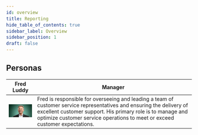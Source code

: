 ```yaml
---
id: overview
title: Reporting
hide_table_of_contents: true
sidebar_label: Overview
sidebar_position: 1
draft: false
---
```


## Personas
| Fred Luddy | Manager
|--|--|
| ![Fred Luddy, Manager](../images/2023-09-19-11-40-18.png)|  Fred is responsible for overseeing and leading a team of customer service representatives and ensuring the delivery of excellent customer support. His primary role is to manage and optimize customer service operations to meet or exceed customer expectations. 